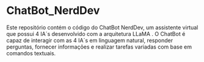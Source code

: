 # ChatBot_NerdDev
Este repositório contém o código do ChatBot  NerdDev, um assistente virtual que possui 4 IA´s desenvolvido com a arquitetura LLaMA . O ChatBot é capaz de interagir com as 4 IA´s em linguagem natural, responder perguntas, fornecer informações e realizar tarefas variadas com base em comandos textuais. 
